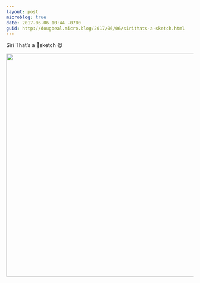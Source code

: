 ```yaml
---
layout: post
microblog: true
date: 2017-06-06 10:44 -0700
guid: http://dougbeal.micro.blog/2017/06/06/sirithats-a-sketch.html
---
```

Siri
That’s a 🤔sketch 😋

<img src="http://dougbeal.micro.blog/uploads/2017/1acb3f5ce6.jpg" width="600" height="600" style="height: auto" />

